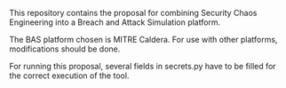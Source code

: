 This repository contains the proposal for combining Security Chaos Engineering into a Breach and Attack Simulation platform.

The BAS platform chosen is MITRE Caldera. For use with other platforms, modifications should be done.

For running this proposal, several fields in secrets.py have to be filled for the correct execution of the tool.
